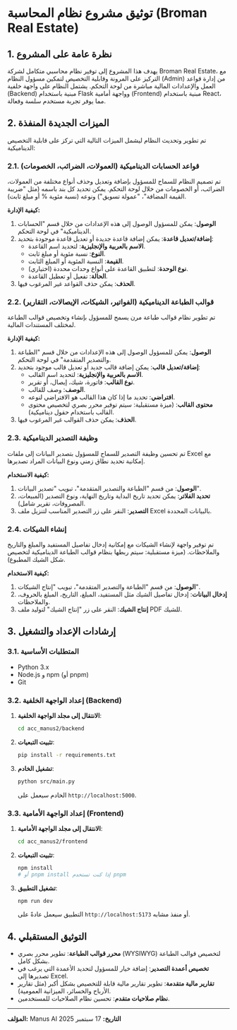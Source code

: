 # توثيق مشروع نظام المحاسبة (Broman Real Estate)

## 1. نظرة عامة على المشروع

يهدف هذا المشروع إلى توفير نظام محاسبي متكامل لشركة Broman Real Estate، مع التركيز على المرونة وقابلية التخصيص لتمكين مسؤول النظام (Admin) من إدارة قواعد العمل والإعدادات المالية مباشرة من لوحة التحكم. يشتمل النظام على واجهة خلفية (Backend) مبنية باستخدام Flask وواجهة أمامية (Frontend) مبنية باستخدام React، مما يوفر تجربة مستخدم سلسة وفعالة.

## 2. الميزات الجديدة المنفذة

تم تطوير وتحديث النظام ليشمل الميزات التالية التي تركز على قابلية التخصيص الديناميكية:

### 2.1. قواعد الحسابات الديناميكية (العمولات، الضرائب، الخصومات)

تم تصميم النظام للسماح للمسؤول بإضافة وتعديل وحذف أنواع مختلفة من العمولات، الضرائب، أو الخصومات من خلال لوحة التحكم. يمكن تحديد كل بند باسمه (مثل "ضريبة القيمة المضافة"، "عمولة تسويق") ونوعه (نسبة مئوية % أو مبلغ ثابت).

**كيفية الإدارة:**

1.  **الوصول**: يمكن للمسؤول الوصول إلى هذه الإعدادات من خلال قسم "الحسابات الديناميكية" في لوحة التحكم.
2.  **إضافة/تعديل قاعدة**: يمكن إضافة قاعدة جديدة أو تعديل قاعدة موجودة بتحديد:
    *   **الاسم بالعربية والإنجليزية**: لتحديد اسم القاعدة.
    *   **النوع**: نسبة مئوية أو مبلغ ثابت.
    *   **القيمة**: النسبة المئوية أو المبلغ الثابت.
    *   **نوع الوحدة**: لتطبيق القاعدة على أنواع وحدات محددة (اختياري).
    *   **الحالة**: تفعيل أو تعطيل القاعدة.
3.  **الحذف**: يمكن حذف القواعد غير المرغوب فيها.

### 2.2. قوالب الطباعة الديناميكية (الفواتير، الشيكات، الإيصالات، التقارير)

تم تطوير نظام قوالب طباعة مرن يسمح للمسؤول بإنشاء وتخصيص قوالب الطباعة لمختلف المستندات المالية.

**كيفية الإدارة:**

1.  **الوصول**: يمكن للمسؤول الوصول إلى هذه الإعدادات من خلال قسم "الطباعة والتصدير المتقدمة" في لوحة التحكم.
2.  **إضافة/تعديل قالب**: يمكن إضافة قالب جديد أو تعديل قالب موجود بتحديد:
    *   **الاسم بالعربية والإنجليزية**: لتحديد اسم القالب.
    *   **نوع القالب**: فاتورة، شيك، إيصال، أو تقرير.
    *   **الوصف**: وصف للقالب.
    *   **افتراضي**: تحديد ما إذا كان هذا القالب هو الافتراضي لنوعه.
    *   **محتوى القالب**: (ميزة مستقبلية: سيتم توفير محرر بصري لتخصيص محتوى القالب باستخدام حقول ديناميكية).
3.  **الحذف**: يمكن حذف القوالب غير المرغوب فيها.

### 2.3. وظيفة التصدير الديناميكية

تم تحسين وظيفة التصدير للسماح للمسؤول بتصدير البيانات إلى ملفات Excel مع إمكانية تحديد نطاق زمني ونوع البيانات المراد تصديرها.

**كيفية الاستخدام:**

1.  **الوصول**: من قسم "الطباعة والتصدير المتقدمة"، تبويب "تصدير البيانات".
2.  **تحديد الفلاتر**: يمكن تحديد تاريخ البداية وتاريخ النهاية، ونوع التصدير (المبيعات، المصروفات، تقرير شامل).
3.  **التصدير**: النقر على زر التصدير المناسب لتنزيل ملف Excel بالبيانات المحددة.

### 2.4. إنشاء الشيكات

تم توفير واجهة لإنشاء الشيكات مع إمكانية إدخال تفاصيل المستفيد والمبلغ والتاريخ والملاحظات. (ميزة مستقبلية: سيتم ربطها بنظام قوالب الطباعة الديناميكية لتخصيص شكل الشيك المطبوع).

**كيفية الاستخدام:**

1.  **الوصول**: من قسم "الطباعة والتصدير المتقدمة"، تبويب "إنتاج الشيكات".
2.  **إدخال البيانات**: إدخال تفاصيل الشيك مثل المستفيد، المبلغ، التاريخ، المبلغ بالحروف، والملاحظات.
3.  **إنتاج الشيك**: النقر على زر "إنتاج الشيك" لتوليد ملف PDF للشيك.

## 3. إرشادات الإعداد والتشغيل

### 3.1. المتطلبات الأساسية

*   Python 3.x
*   Node.js و npm (أو pnpm)
*   Git

### 3.2. إعداد الواجهة الخلفية (Backend)

1.  **الانتقال إلى مجلد الواجهة الخلفية**:
    ```bash
    cd acc_manus2/backend
    ```
2.  **تثبيت التبعيات**:
    ```bash
    pip install -r requirements.txt
    ```
3.  **تشغيل الخادم**:
    ```bash
    python src/main.py
    ```
    الخادم سيعمل على `http://localhost:5000`.

### 3.3. إعداد الواجهة الأمامية (Frontend)

1.  **الانتقال إلى مجلد الواجهة الأمامية**:
    ```bash
    cd acc_manus2/frontend
    ```
2.  **تثبيت التبعيات**:
    ```bash
    npm install
    # أو pnpm install إذا كنت تستخدم pnpm
    ```
3.  **تشغيل التطبيق**:
    ```bash
    npm run dev
    ```
    التطبيق سيعمل عادةً على `http://localhost:5173` أو منفذ مشابه.

## 4. التوثيق المستقبلي

*   **محرر قوالب الطباعة**: تطوير محرر بصري (WYSIWYG) لتخصيص قوالب الطباعة بشكل كامل.
*   **تخصيص أعمدة التصدير**: إضافة خيار للمسؤول لتحديد الأعمدة التي يرغب في تصديرها إلى Excel.
*   **تقارير مالية متقدمة**: تطوير تقارير مالية قابلة للتخصيص بشكل أكبر (مثل تقارير الأرباح والخسائر، الميزانية العمومية).
*   **نظام صلاحيات متقدم**: تحسين نظام الصلاحيات للمستخدمين.

--- 

**المؤلف:** Manus AI
**التاريخ:** 17 سبتمبر 2025
